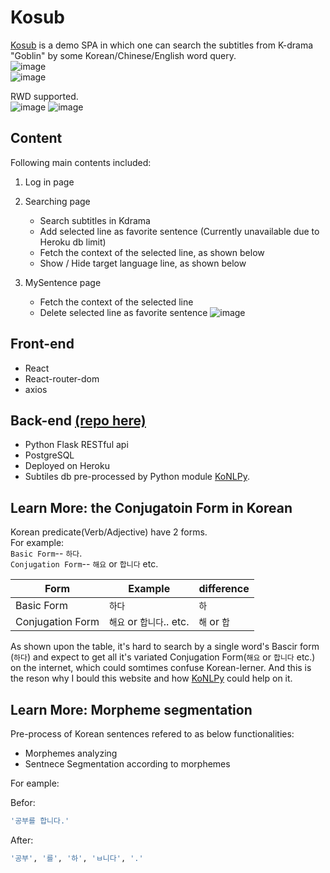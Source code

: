 # Kosub

[Kosub](https://kosub.herokuapp.com/) is a demo SPA in which one can search the subtitles from K-drama "Goblin" by some Korean/Chinese/English word query. <br />
![image](https://github.com/benson00077/kosub_react/blob/master/readme_src/demo1.gif) <br />
![image](https://github.com/benson00077/kosub_react/blob/master/readme_src/demo2.gif) <br />

RWD supported. <br />
![image](https://github.com/benson00077/kosub_react/blob/master/readme_src/demo_search_mobile.gif) 
![image](https://github.com/benson00077/kosub_react/blob/master/readme_src/demo_drawer_mobile.gif)


## Content
Following main contents included:

1. Log in page
2. Searching page
    - Search subtitles in Kdrama
    - Add selected line as favorite sentence (Currently unavailable due to Heroku db limit)
    - Fetch the context of the selected line, as shown below
    - Show / Hide target language line, as shown below

3. MySentence page 
    - Fetch the context of the selected line
    - Delete selected line as favorite sentence
        ![image](https://github.com/benson00077/kosub_react/blob/master/readme_src/demo_delete_fav.gif)

## Front-end 
- React
- React-router-dom
- axios

## Back-end [(repo here)](https://github.com/benson00077/kosub_api_heroku) 
 - Python Flask RESTful api
 - PostgreSQL
 - Deployed on Heroku
 - Subtiles db pre-processed by Python module [KoNLPy](https://konlpy.org/en/v0.4.4/).


## Learn More: the Conjugatoin Form in Korean

Korean predicate(Verb/Adjective) have 2 forms. <br />
For example: <br />
`Basic Form`-- `하다`. <br />
`Conjugation Form`-- `해요` or `합니다` etc. <br />

| Form | Example | difference
| ------ | ------ | ------ |
|Basic Form|`하다` |  `하`
|Conjugation Form|`해요` or `합니다`.. etc. |  `해` or `합`

As shown upon the table, it's hard to search by a single word's Bascir form (`하다`) and expect to get all it's variated Conjugation Form(`해요` or `합니다`  etc.) on the internet, which could somtimes confuse Korean-lerner.
And this is the reson why I bould this website and how [KoNLPy](https://konlpy.org/en/v0.4.4/) could help on it.


## Learn More: Morpheme segmentation

Pre-process of Korean sentences refered to as below functionalities:
- Morphemes analyzing
- Sentnece Segmentation according to morphemes

For eample: <br />

Befor:
```bash
'공부를 합니다.'
```

After:
```bash
'공부', '를', '하', 'ㅂ니다', '.'
```

